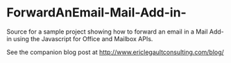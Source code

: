 # ForwardAnEmail-Mail-Add-in-
Source for a sample project showing how to forward an email in a Mail Add-in using the Javascript for Office and Mailbox APIs.

See the companion blog post at http://www.ericlegaultconsulting.com/blog/
